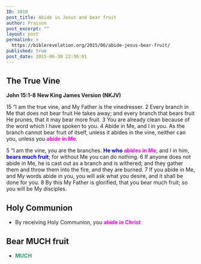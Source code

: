```yaml
---
ID: 3810
post_title: Abide in Jesus and bear fruit
author: Praison
post_excerpt: ""
layout: post
permalink: >
  https://biblerevelation.org/2015/06/abide-jesus-bear-fruit/
published: true
post_date: 2015-06-30 22:36:01
---
```

<h2>The True Vine</h2>
<strong>John 15:1-8</strong>
<strong> New King James Version (NKJV)</strong>

15 “I am the true vine, and My Father is the vinedresser.
2 Every branch in Me that does not bear fruit He takes away; and every branch that bears fruit He prunes, that it may bear more fruit.
3 You are already clean because of the word which I have spoken to you.
4 Abide in Me, and I in you. As the branch cannot bear fruit of itself, unless it abides in the vine, neither can you, unless you <span style="color: #ff00ff;"><strong>abide in Me</strong></span>.

5 “I am the vine, you are the branches. <span style="color: #0000ff;"><strong>He who <span style="color: #ff00ff;">abides in Me</span></strong></span>, and I in him, <span style="color: #0000ff;"><strong>bears much fruit</strong></span>; for without Me you can do nothing.
6 If anyone does not abide in Me, he is cast out as a branch and is withered; and they gather them and throw them into the fire, and they are burned.
7 If you abide in Me, and My words abide in you, you will ask what you desire, and it shall be done for you.
8 By this My Father is glorified, that you bear much fruit; so you will be My disciples.
<h2>Holy Communion</h2>
<ul>
	<li>By receiving Holy Communion, you <strong><span style="color: #ff00ff;">abide in Christ</span></strong></li>
</ul>
<h2>Bear MUCH fruit</h2>
<ul>
	<li><strong><span style="color: #339966;">MUCH</span></strong></li>
</ul>